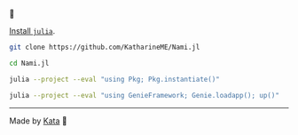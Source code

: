 🌊

[Install `julia`](https://julialang.org/downloads).

```bash
git clone https://github.com/KatharineME/Nami.jl
```

```bash
cd Nami.jl
```

```bash
julia --project --eval "using Pkg; Pkg.instantiate()"
```

```bash
julia --project --eval "using GenieFramework; Genie.loadapp(); up()"
```

---

Made by [Kata](https://github.com/KwatMDPhD/Kata.jl) 🥋
